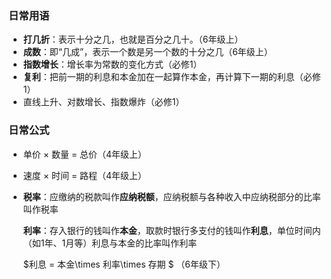 ### 日常用语

- **打几折**：表示十分之几，也就是百分之几十。（6年级上）
- **成数**：即“几成”，表示一个数是另一个数的十分之几（6年级上）
- **指数增长**：增长率为常数的变化方式（必修1）
- **复利**：把前一期的利息和本金加在一起算作本金，再计算下一期的利息（必修1）
- 直线上升、对数增长、指数爆炸（必修1）



### 日常公式

- 单价 $\times$ 数量 = 总价（4年级上）

- 速度 $\times$ 时间 = 路程（4年级上）

- **税率**：应缴纳的税款叫作**应纳税额**，应纳税额与各种收入中应纳税部分的比率叫作税率

  **利率**：存入银行的钱叫作**本金**，取款时银行多支付的钱叫作**利息**，单位时间内（如1年、1月等）利息与本金的比率叫作利率

  $利息 = 本金\times 利率\times 存期 $ （6年级下）









